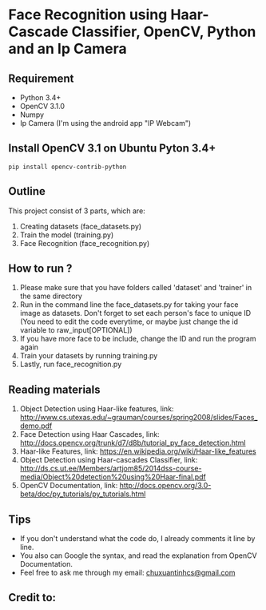 # Face Recognition using Haar-Cascade Classifier, OpenCV, Python and an Ip Camera

## Requirement
- Python 3.4+
- OpenCV 3.1.0
- Numpy
- Ip Camera (I'm using the android app "IP Webcam")

## Install OpenCV 3.1 on Ubuntu Pyton 3.4+
`pip install opencv-contrib-python`

## Outline
This project consist of 3 parts, which are:
1. Creating datasets (face_datasets.py)
2. Train the model (training.py)
3. Face Recognition (face_recognition.py)

## How to run ?
1. Please make sure that you have folders called 'dataset' and 'trainer' in the same directory
2. Run in the command line the face_datasets.py for taking your face image as datasets. Don't forget to set each person's face to unique ID (You need to edit the code everytime, or maybe just change the id variable to raw_input[OPTIONAL])
3. If you have more face to be include, change the ID and run the program again
4. Train your datasets by running training.py
5. Lastly, run face_recognition.py

## Reading materials
1. Object Detection using Haar-like features, link: http://www.cs.utexas.edu/~grauman/courses/spring2008/slides/Faces_demo.pdf
2. Face Detection using Haar Cascades, link: http://docs.opencv.org/trunk/d7/d8b/tutorial_py_face_detection.html
3. Haar-like Features, link: https://en.wikipedia.org/wiki/Haar-like_features
4. Object Detection using Haar-cascades Classifier, link: http://ds.cs.ut.ee/Members/artjom85/2014dss-course-media/Object%20detection%20using%20Haar-final.pdf
5. OpenCV Documentation, link: http://docs.opencv.org/3.0-beta/doc/py_tutorials/py_tutorials.html

## Tips
- If you don't understand what the code do, I already comments it line by line. 
- You also can Google the syntax, and read the explanation from OpenCV Documentation.
- Feel free to ask me through my email: chuxuantinhcs@gmail.com

## Credit to:

